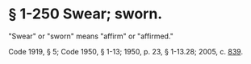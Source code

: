 # § 1-250 Swear; sworn.

<p>"Swear" or "sworn" means "affirm" or "affirmed."</p><p>Code 1919, § 5; Code 1950, § 1-13; 1950, p. 23, § 1-13.28; 2005, c. <a href='http://lis.virginia.gov/cgi-bin/legp604.exe?051+ful+CHAP0839'>839</a>.</p>